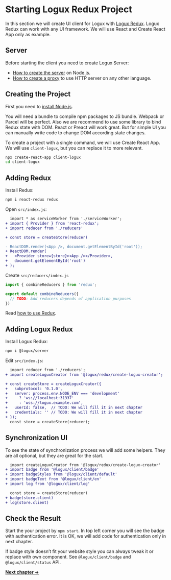 # Starting Logux Redux Project

In this section we will create UI client for Logux with [Logux Redux].
Logux Redux can work with any UI framework. We will use React
and Create React App only as example.

[Logux Redux]: https://github.com/logux/redux


## Server

Before starting the client you need to create Logux Server:

* [How to create the server] on Node.js.
* [How to create a proxy] to use HTTP server on any other language.

[How to create the server]: ./1-creating-server.md
[How to create a proxy]: ./2-creating-proxy.md


## Creating the Project

First you need to [install Node.js].

You will need a bundle to compile npm packages to JS bundle. Webpack or Parcel
will be perfect. Also we are recommend to use some library to bind Redux state
with DOM. React or Preact will work great. But for simple UI you can manually
write code to change DOM according state changes.

To create a project with a single command, we will use Create React App.
We will use `client-logux`, but you can replace it to more relevant.

```sh
npx create-react-app client-logux
cd client-logux
```

[install Node.js]: https://nodejs.org/en/download/package-manager/


## Adding Redux

Install Redux:

```sh
npm i react-redux redux
```

Open `src/index.js`:

```diff
  import * as serviceWorker from './serviceWorker';
+ import { Provider } from 'react-redux';
+ import reducer from './reducers'

+ const store = createStore(reducer)

- ReactDOM.render(<App />, document.getElementById('root'));
+ ReactDOM.render(
+   <Provider store={store}><App /></Provider>,
+   document.getElementById('root')
+ );
```

Create `src/reducers/index.js`

```js
import { combineReducers } from 'redux';

export default combineReducers({
  // TODO: Add reducers depends of application purposes
})
```

Read [how to use Redux](http://redux.js.org).


## Adding Logux Redux

Install Logux Redux:

```sh
npm i @logux/server
```

Edit `src/index.js`:

```diff
  import reducer from './reducers';
+ import createLoguxCreator from '@logux/redux/create-logux-creator';

+ const createStore = createLoguxCreator({
+   subprotocol: '0.1.0',
+   server: process.env.NODE_ENV === 'development'
+     ? 'ws://localhost:31337'
+     : 'wss://logux.example.com',
+   userId: false,  // TODO: We will fill it in next chapter
+   credentials: '' // TODO: We will fill it in next chapter
+ });
  const store = createStore(reducer);
```


## Synchronization UI

To see the state of synchronization process we will add some helpers.
They are all optional, but they are great for the start.

```diff
  import createLoguxCreator from '@logux/redux/create-logux-creator'
+ import badge from '@logux/client/badge'
+ import badgeStyles from '@logux/client/default'
+ import badgeText from '@logux/client/en'
+ import log from '@logux/client/log'
```

```diff
  const store = createStore(reducer)
+ badge(store.client)
+ log(store.client)
```


## Check the Result

Start the your project by `npm start`. In top left corner you will see the badge
with authentication error. It is OK, we will add code for authentication
only in next chapter.

If badge style doesn’t fit your website style you can always tweak it
or replace with own component. See `@logux/client/badge`
and `@logux/client/status` API.

**[Next chapter →](./5-authentication.md)**
